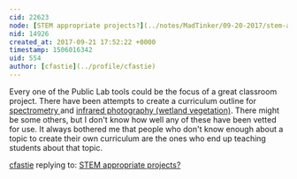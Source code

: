 ```yaml
---
cid: 22623
node: [STEM appropriate projects?](../notes/MadTinker/09-20-2017/stem-appropriate-projects)
nid: 14926
created_at: 2017-09-21 17:52:22 +0000
timestamp: 1506016342
uid: 554
author: [cfastie](../profile/cfastie)
---
```


Every one of the Public Lab tools could be the focus of a great classroom project. There have been attempts to create a curriculum outline for [spectrometry ](https://publiclab.org/wiki/spectrometer-curriculum)and [infrared photography (wetland vegetation)](https://publiclab.org/wiki/wetlands-lesson-plans). There might be some others, but I don't know how well any of these have been vetted for use. It always bothered me that people who don't know enough about a topic to create their own curriculum are the ones who end up teaching students about that topic. 

[cfastie](../profile/cfastie) replying to: [STEM appropriate projects?](../notes/MadTinker/09-20-2017/stem-appropriate-projects)

